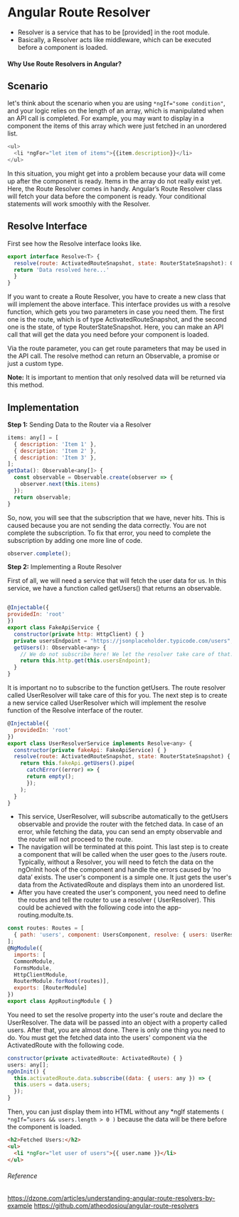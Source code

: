 # Angular Route Resolver
- Resolver is a service that has to be [provided] in the root module.
- Basically, a Resolver acts like middleware, which can be executed before a component is loaded.

#### Why Use Route Resolvers in Angular?
## Scenario
let's think about the scenario when you are using ```*ngIf="some condition"```, and your logic relies on the length of an array, which is manipulated when an API call is completed. For example, you may want to display in a component the items of this array which were just fetched in an unordered list.

```javascript
<ul>
  <li *ngFor="let item of items">{{item.description}}</li>
</ul>
```

In this situation, you might get into a problem because your data will come up after the component is ready. Items in the array do not really exist yet. Here, the Route Resolver comes in handy. Angular’s Route Resolver class will fetch your data before the component is ready. Your conditional statements will work smoothly with the Resolver.

## Resolve Interface
First see how the Resolve interface looks like.
```javascript
export interface Resolve<T> {
  resolve(route: ActivatedRouteSnapshot, state: RouterStateSnapshot): Observable<T> | Promise<T> | T {
  return 'Data resolved here...'
  }
}
```
If you want to create a Route Resolver, you have to create a new class that will implement the above interface. This interface provides us with a resolve function, which gets you two parameters in case you need them. The first one is the route, which is of type ActivatedRouteSnapshot, and the second one is the state, of type RouterStateSnapshot. Here, you can make an API call that will get the data you need before your component is loaded.

Via the route parameter, you can get route parameters that may be used in the API call. The resolve  method can return an Observable, a promise or just a custom type.

**Note:** It is important to mention that only resolved data will be returned via this method. 

## Implementation

**Step 1:** Sending Data to the Router via a Resolver
```javascript
items: any[] = [
  { description: 'Item 1' },
  { description: 'Item 2' },
  { description: 'Item 3' },
];
getData(): Observable<any[]> {
  const observable = Observable.create(observer => {
    observer.next(this.items)
  });
  return observable;
}
```

So, now, you will see that the subscription that we have, never hits. This is caused because you are not sending the data correctly. You are not complete the subscription. To fix that error, you need to complete the subscription by adding one more line of code.

```javascript
observer.complete();
```

**Step 2:** Implementing a Route Resolver

First of all, we will need a service that will fetch the user data for us. In this service, we have a function called getUsers() that returns an observable.

```javascript

@Injectable({
providedIn: 'root'
})
export class FakeApiService {
  constructor(private http: HttpClient) { }
  private usersEndpoint = "https://jsonplaceholder.typicode.com/users";
  getUsers(): Observable<any> {
    // We do not subscribe here! We let the resolver take care of that...
    return this.http.get(this.usersEndpoint);
  }
}
```

It is important no to subscribe to the function getUsers. The route resolver called UserResolver will take care of this for you. The next step is to create a new service called UserResolver which will implement the resolve function of the Resolve interface of the router.

```javascript
@Injectable({
  providedIn: 'root'
})
export class UserResolverService implements Resolve<any> {
  constructor(private fakeApi: FakeApiService) { }
  resolve(route: ActivatedRouteSnapshot, state: RouterStateSnapshot) {
    return this.fakeApi.getUsers().pipe(
      catchError((error) => {
      return empty();
      });
    );
  }
}
```
- This service, UserResolver, will subscribe automatically to the getUsers observable and provide the router with the fetched data. In case of an error, while fetching the data, you can send an empty observable and the router will not proceed to the route.
- The navigation will be terminated at this point. This last step is to create a component that will be called when the user goes to the /users route. Typically, without a Resolver, you will need to fetch the data on the ngOnInit hook of the component and handle the errors caused by ‘no data’ exists. The user's component is a simple one. It just gets the user's data from the ActivatedRoute and displays them into an unordered list.
- After you have created the user's component, you need need to define the routes and tell the router to use a resolver ( UserResolver). This could be achieved with the following code into the  app-routing.modulte.ts.

```javascript
const routes: Routes = [
  { path: 'users', component: UsersComponent, resolve: { users: UserResolverService } }
];
@NgModule({
  imports: [
  CommonModule,
  FormsModule,
  HttpClientModule,
  RouterModule.forRoot(routes)],
  exports: [RouterModule]
})
export class AppRoutingModule { }
```

You need to set the resolve property into the user's route and declare the UserResolver. The data will be passed into an object with a property called users. After that, you are almost done. There is only one thing you need to do. You must get the fetched data into the users' component via the ActivatedRoute with the following code.

```javascript
constructor(private activatedRoute: ActivatedRoute) { }
users: any[];
ngOnInit() {
  this.activatedRoute.data.subscribe((data: { users: any }) => {
  this.users = data.users;
  });
}
```
Then, you can just display them into HTML without any *ngIf statements ```( *ngIf=”users && users.length > 0 )``` because the data will be there before the component is loaded.

```html
<h2>Fetched Users:</h2>
<ul>
  <li *ngFor="let user of users">{{ user.name }}</li>
</ul>
```
###### Reference
https://dzone.com/articles/understanding-angular-route-resolvers-by-example
https://github.com/atheodosiou/angular-route-resolvers
